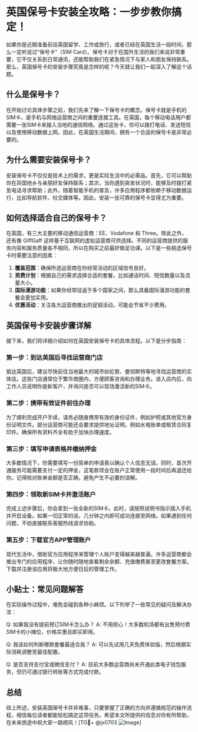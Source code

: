 # 英国保号卡安装全攻略：一步步教你搞定！

如果你是近期准备前往英国留学、工作或旅行，或者已经在英国生活一段时间，那么一定听说过“保号卡”（SIM Card）。保号卡对于在国外生活的我们来说非常重要，它不仅关系到日常通讯，还能帮助我们在紧急情况下与家人和朋友保持联系。那么，英国保号卡的安装步骤究竟是怎样的呢？今天就让我们一起深入了解这个话题。

## 什么是保号卡？

在开始讨论具体步骤之前，我们先来了解一下保号卡的概念。保号卡就是手机的SIM卡，是手机与网络运营商之间的重要连接工具。在英国，每个移动电话用户都需要一张SIM卡来接入当地的通信网络。通过这张卡，你可以拨打电话、发送短信以及使用移动数据上网。因此，在英国生活期间，拥有一个合适的保号卡是非常必要的。

## 为什么需要安装保号卡？

安装保号卡不仅仅是技术上的需求，更是实际生活中的必需品。首先，它可以帮助你在异国他乡与亲朋好友保持联系；其次，当你遇到突发状况时，能够及时拨打紧急电话寻求帮助；此外，随着智能手机的普及，许多应用程序都依赖于移动数据运行，比如导航软件、社交媒体等。因此，安装一张可靠的保号卡显得尤为重要。

## 如何选择适合自己的保号卡？

在英国，有三大主要的移动通信运营商：EE、Vodafone 和 Three。除此之外，还有像 GiffGaff 这样基于互联网的虚拟运营商可供选择。不同的运营商提供的服务内容和服务质量各不相同，所以在购买之前最好做足功课。以下是一些挑选保号卡时需要注意的因素：

1. **覆盖范围**：确保所选运营商在你经常活动的区域信号良好。
2. **资费计划**：根据自己的需求选择合适的套餐，比如通话时间、短信数量以及流量大小。
3. **国际漫游功能**：如果你经常往返于多个国家之间，那么具备国际漫游功能的套餐会更加实用。
4. **优惠活动**：关注各大运营商推出的促销活动，可能会节省不少费用。

## 英国保号卡安装步骤详解

接下来，我们将详细介绍如何在英国安装保号卡的具体流程。以下是分步指南：

### 第一步：到达英国后寻找运营商门店

抵达英国后，建议尽快前往当地最大的城市如伦敦、曼彻斯特等地寻找运营商的实体店。这些门店通常位于繁华商圈内，方便顾客咨询和办理业务。进入店内后，向工作人员说明你是新客户，并询问是否可以现场激活新的SIM卡。

### 第二步：携带有效证件前往办理

为了顺利完成开户手续，请务必随身携带有效的身份证件，例如护照或其他官方身份证明文件。部分运营商可能还会要求提供地址证明，例如水电账单或租赁合同复印件。确保所有资料齐全有助于加快办理速度。

### 第三步：填写申请表格并缴纳押金

大多数情况下，你需要填写一份简单的申请表以确认个人信息无误。同时，首次开通服务可能需要支付一定的押金，这笔款项会在账户正常使用一段时间后再退还给你。记得核对账单金额是否正确，避免产生不必要的误解。

### 第四步：领取新SIM卡并激活账户

完成上述步骤后，你会拿到一张全新的SIM卡。此时，请按照说明书指示插入手机并开启设备。如果一切正常的话，几分钟之内即可成功连接至网络。如果遇到任何问题，不妨直接联系客服热线请求协助。

### 第五步：下载官方APP管理账户

现代生活中，借助官方应用程序来管理个人账户变得越来越普遍。许多运营商都会推出专门的应用程序，让你随时随地查看剩余余额、充值缴费甚至更改套餐方案。下载并注册该应用将极大地方便日后的管理工作。

## 小贴士：常见问题解答

在实际操作过程中，难免会碰到各种小麻烦。以下列举了一些常见的疑问及解决办法：

Q: 如果我没有提前预订SIM卡怎么办？
A: 不用担心！大多数机场都有出售预付费SIM卡的小摊位，价格实惠且即买即用。

Q: 我该如何判断哪款套餐最适合我？
A: 可以先试用几天免费体验版，然后根据实际消耗调整至最佳配置。

Q: 是否支持支付宝或微信支付？
A: 目前大多数运营商尚未开通此类电子钱包服务，但仍可通过银行转账等方式完成付款。

## 总结

综上所述，安装英国保号卡并非难事，只要掌握了正确的方向并遵循规范的操作流程，相信每位读者都能轻松搞定这项任务。希望本文所提供的信息对你有所帮助，在未来旅途中祝大家一路顺风！[TG💪+ @jx0703 ![Image](https://github.com/user-attachments/assets/dbca1d08-cadb-493c-b0ec-ad6f7a83f270)]